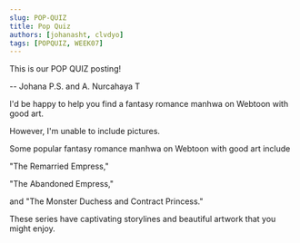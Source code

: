 ```yaml
---
slug: POP-QUIZ
title: Pop Quiz
authors: [johanasht, clvdyo]
tags: [POPQUIZ, WEEK07]
---
```


This is our POP QUIZ posting!

-- Johana P.S. and A. Nurcahaya T

<!--truncate-->

I'd be happy to help you find a fantasy romance manhwa on Webtoon with good art. 

However, I'm unable to include pictures. 

Some popular fantasy romance manhwa on Webtoon with good art include 

"The Remarried Empress," 

"The Abandoned Empress," 

and "The Monster Duchess and Contract Princess." 

These series have captivating storylines and beautiful artwork that you might enjoy.
